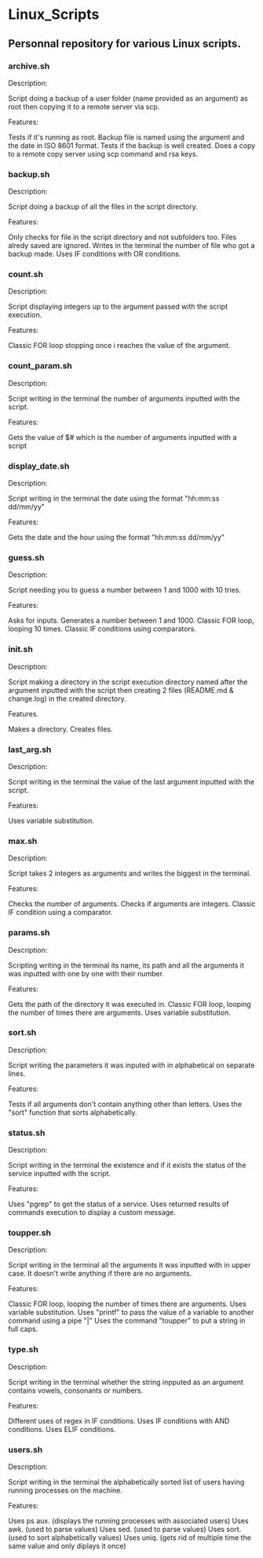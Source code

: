 # Linux_Scripts

## Personnal repository for various Linux scripts.

### archive.sh

Description:

Script doing a backup of a user folder (name provided as an argument) as root then copying it to a remote server via scp.

Features:

Tests if it's running as root.
Backup file is named using the argument and the date in ISO 8601 format.
Tests if the backup is well created.
Does a copy to a remote copy server using scp command and rsa keys.

### backup.sh

Description:

Script doing a backup of all the files in the script directory.

Features:

Only checks for file in the script directory and not subfolders too.
Files alredy saved are ignored.
Writes in the terminal the number of file who got a backup made.
Uses IF conditions with OR conditions.

### count.sh

Description:

Script displaying integers up to the argument passed with the script execution.

Features:

Classic FOR loop stopping once i reaches the value of the argument.

### count_param.sh

Description:

Script writing in the terminal the number of arguments inputted with the script.

Features:

Gets the value of $# which is the number of arguments inputted with a script

### display_date.sh

Description:

Script writing in the terminal the date using the format "hh:mm:ss dd/mm/yy"

Features:

Gets the date and the hour using the format "hh:mm:ss dd/mm/yy"

### guess.sh

Description:

Script needing you to guess a number between 1 and 1000 with 10 tries.

Features:

Asks for inputs.
Generates a number between 1 and 1000.
Classic FOR loop, looping 10 times.
Classic IF conditions using comparators.

### init.sh

Description:

Script making a directory in the script execution directory named after the argument inputted with the script then creating 2 files (README.md & change.log) in the created directory.

Features.

Makes a directory.
Creates files.

### last_arg.sh

Description:

Script writing in the terminal the value of the last argument inputted with the script.

Features:

Uses variable substitution.

### max.sh

Description:

Script takes 2 integers as arguments and writes the biggest in the terminal.

Features:

Checks the number of arguments.
Checks if arguments are integers.
Classic IF condition using a comparator.

### params.sh

Description:

Scripting writing in the terminal its name, its path and all the arguments it was inputted with one by one with their number.

Features:

Gets the path of the directory it was executed in.
Classic FOR loop, looping the number of times there are arguments.
Uses variable substitution.

### sort.sh

Description:

Script writing the parameters it was inputed with in alphabetical on separate lines.

Features:

Tests if all arguments don't contain anything other than letters.
Uses the "sort" function that sorts alphabetically.

### status.sh

Description:

Script writing in the terminal the existence and if it exists the status of the service inputted with the script.

Features:

Uses "pgrep" to get the status of a service.
Uses returned results of commands execution to display a custom message.

### toupper.sh

Description:

Script writing in the terminal all the arguments it was inputted with in upper case.
It doesn't write anything if there are no arguments.

Features:

Classic FOR loop, looping the number of times there are arguments.
Uses variable substitution.
Uses "printf" to pass the value of a variable to another command using a pipe "|"
Uses the command "toupper" to put a string in full caps.

### type.sh

Description:

Script writing in the terminal whether the string inpputed as an argument contains vowels, consonants or numbers.

Features:

Different uses of regex in IF conditions.
Uses IF conditions with AND conditions.
Uses ELIF conditions.

### users.sh

Description:

Script writing in the terminal the alphabetically sorted list of users having running processes on the machine.

Features:

Uses ps aux. (displays the running processes with associated users)
Uses awk. (used to parse values)
Uses sed. (used to parse values)
Uses sort. (used to sort alphabetically values)
Uses uniq. (gets rid of multiple time the same value and only diplays it once)
